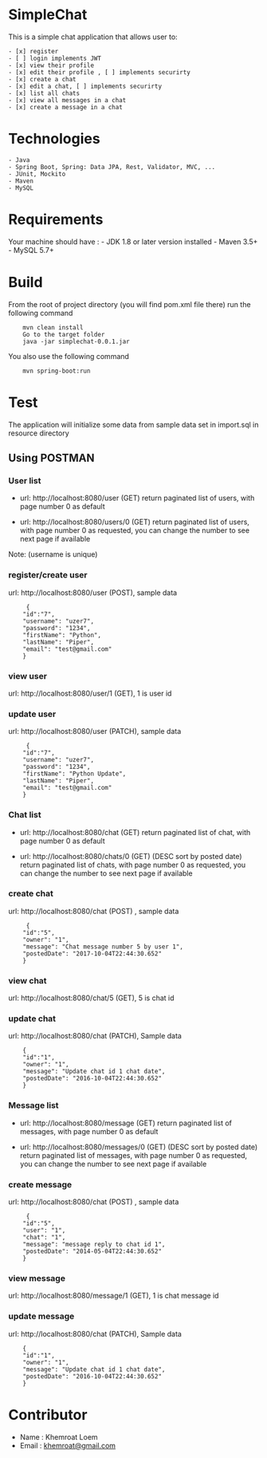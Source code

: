 # SimpleChat

This is a simple chat application that allows user to:

	- [x] register
	- [ ] login implements JWT
	- [x] view their profile
	- [x] edit their profile , [ ] implements securirty
	- [x] create a chat
	- [x] edit a chat, [ ] implements securirty
	- [x] list all chats
	- [x] view all messages in a chat
	- [x] create a message in a chat	

# Technologies
	- Java
	- Spring Boot, Spring: Data JPA, Rest, Validator, MVC, ...
	- JUnit, Mockito
	- Maven
	- MySQL

# Requirements 
Your machine should have :
	- JDK 1.8 or later version installed 
	- Maven 3.5+
	- MySQL 5.7+
	
# Build
From the root of project directory (you will find pom.xml file there) run the following command
	
		mvn clean install
		Go to the target folder
		java -jar simplechat-0.0.1.jar
	
You also use the following command
		

		mvn spring-boot:run
	
# Test
The application will initialize some data from sample data set in import.sql in resource directory
## Using POSTMAN
### User list
- url: http://localhost:8080/user	(GET)	return paginated list of users, with page number 0 as default

- url: http://localhost:8080/users/0	(GET)	return paginated list of users, with page number 0 as requested, you can change the number to see next page if available 

Note: (username is unique)
### register/create user
url: http://localhost:8080/user (POST), sample data
 
		 {
		"id":"7",
		"username": "uzer7",
		"password": "1234",
		"firstName": "Python",
		"lastName": "Piper",
		"email": "test@gmail.com"
		}
### view user
url: http://localhost:8080/user/1 (GET), 1 is user id

### update user
url: http://localhost:8080/user (PATCH), sample data
 
		 {
		"id":"7",
		"username": "uzer7",
		"password": "1234",
		"firstName": "Python Update",
		"lastName": "Piper",
		"email": "test@gmail.com"
		}
		
### Chat list
- url: http://localhost:8080/chat	(GET)	return paginated list of chat, with page number 0 as default

- url: http://localhost:8080/chats/0	(GET)	(DESC sort by posted date)
return paginated list of chats, with page number 0 as requested, you can change the number to see next page if available 

### create chat
url: http://localhost:8080/chat (POST) , sample data
 
		 {
		"id":"5",
		"owner": "1",
		"message": "Chat message number 5 by user 1",
		"postedDate": "2017-10-04T22:44:30.652"
		}


### view chat
url: http://localhost:8080/chat/5 (GET), 5 is chat id

### update chat
 url: http://localhost:8080/chat (PATCH), Sample data
 
  		{
		"id":"1",
		"owner": "1",
		"message": "Update chat id 1 chat date",
		"postedDate": "2016-10-04T22:44:30.652"
		}

### Message list
- url: http://localhost:8080/message	(GET)	return paginated list of messages, with page number 0 as default

- url: http://localhost:8080/messages/0	(GET)	(DESC sort by posted date)
return paginated list of messages, with page number 0 as requested, you can change the number to see next page if available 

### create message
url: http://localhost:8080/chat (POST) , sample data
 
		 {
		"id":"5",
		"user": "1",
		"chat": "1",
		"message": "message reply to chat id 1",
		"postedDate": "2014-05-04T22:44:30.652"
		}

### view message
url: http://localhost:8080/message/1 (GET), 1 is chat message id

### update message
 url: http://localhost:8080/chat (PATCH), Sample data
 
  		{
		"id":"1",
		"owner": "1",
		"message": "Update chat id 1 chat date",
		"postedDate": "2016-10-04T22:44:30.652"
		}

# Contributor

- Name : Khemroat Loem
- Email : khemroat@gmail.com
